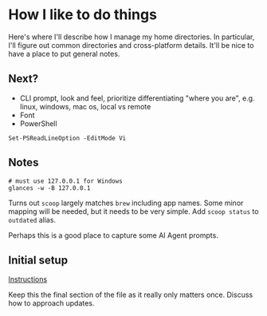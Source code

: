 # How I like to do things

Here's where I'll describe how I manage my home directories. In particular, I'll
figure out common directories and cross-platform details. It'll be nice to have
a place to put general notes.

## Next?

- CLI prompt, look and feel, prioritize differentiating "where you are", e.g.
  linux, windows, mac os, local vs remote
- Font
- PowerShell

```
Set-PSReadLineOption -EditMode Vi
```

## Notes


```
# must use 127.0.0.1 for Windows
glances -w -B 127.0.0.1
```

Turns out `scoop` largely matches `brew` including app names. Some minor mapping
will be needed, but it needs to be very simple. Add `scoop status` to `outdated`
alias.

Perhaps this is a good place to capture some AI Agent prompts.

## Initial setup

[Instructions](.config/dotbare-cfg/README.md)

Keep this the final section of the file as it really only matters once. Discuss
how to approach updates.
